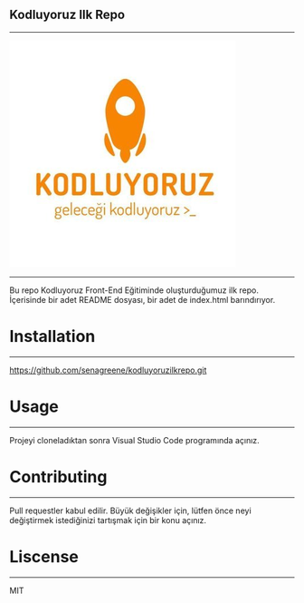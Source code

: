 ## Kodluyoruz Ilk Repo
---------------------------------------

![Kodluyoruz Logo](https://raw.githubusercontent.com/Kodluyoruz/taskforce/git/git/markdown-nedir-nasil-kullaniriz-/figures/kodluyoruz_logo.jpg)

----------------

Bu repo Kodluyoruz Front-End Eğitiminde oluşturduğumuz ilk repo. İçerisinde bir adet README dosyası, bir adet de index.html barındırıyor.




# Installation
-------------------------------------------------
https://github.com/senagreene/kodluyoruzilkrepo.git


# Usage
--------------------------------------------
Projeyi cloneladıktan sonra Visual Studio Code programında açınız.

# Contributing
----------------------
Pull requestler kabul edilir. Büyük değişikler için, lütfen önce neyi değiştirmek istediğinizi tartışmak için bir konu açınız.

# Liscense
----------------
MIT